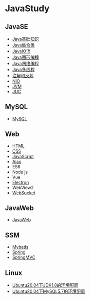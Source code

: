 # JavaStudy
## JavaSE

- [Java基础知识](/JavaSE/JAVA_基础知识/Java基础知识.md)
- [Java集合类](/JavaSE/JAVA_集合类/集合类.md)
- [JavaIO流](/JavaSE/JAVA_IO流/IO流.md)
- [Java图形编程](/JavaSE/JAVA_GUI/GUI.md)
- [Java网络编程](/JavaSE/JAVA_网络编程/Java网络编程.md)
- [Java多线程](/JavaSE/JAVA_多线程/Java多线程.md)
- [注解和反射](/JavaSE/JAVA_注解和反射/注解和反射.md)
- [NIO](/JavaSE/JAVA_NIO/NIO.md)
- [JVM](/JavaSE/JAVA_JVM/JVM.md)
- [JUC](/JavaSE/JAVA_JUC/JUC.md)

## MySQL

- [MySQL](/MySQL/mysql.md)

## Web

- [HTML](/Web/HTML/HTML.md)
- [CSS](/Web/CSS/CSS.md)
- [JavaScript](/Web/JavaScript/JS.md)
- [Ajax](/Web/Ajax/Ajax.md)
- ES6
- Node js
- Vue
- [Electron](/Web/Electron/Electron.md)
- WebView2
- [WebSocket](/Web/WebSocket/WebSocket.md)

## JavaWeb

- [JavaWeb](/JavaWeb/JavaWeb.md)

## SSM

- [Mybatis](/SSM/Mybatis/Mybatis.md)
- [Spring](/SSM/Spring/Spring.md)
- [SpringMVC](/SSM/SpringMVC/SpringMVC.md)

## Linux

- [Ubuntu20.04下JDK1.8的环境配置](/Linux/Ubuntu下jdk1.8的环境配置.md)
- [Ubuntu20.04下MySQL5.7的环境配置](/Linux/Ubuntu下MySQL5.7的环境配置.md)
